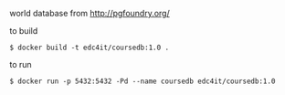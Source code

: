 world database from http://pgfoundry.org/

to build

```
$ docker build -t edc4it/coursedb:1.0 .
```

to run

```
$ docker run -p 5432:5432 -Pd --name coursedb edc4it/coursedb:1.0

```
